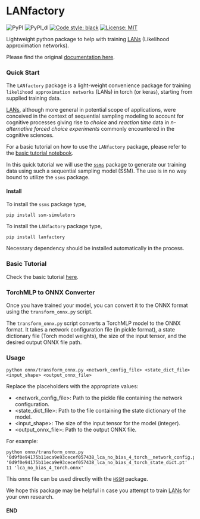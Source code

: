# LANfactory

![PyPI](https://img.shields.io/pypi/v/lanfactory)
![PyPI_dl](https://img.shields.io/pypi/dm/lanfactory)
[![Code style: black](https://img.shields.io/badge/code%20style-black-000000.svg)](https://github.com/ambv/black)
[![License: MIT](https://img.shields.io/badge/License-MIT-yellow.svg)](https://opensource.org/licenses/MIT)


Lightweight python package to help with training [LANs](https://elifesciences.org/articles/65074) (Likelihood approximation networks). 

Please find the original [documentation here](https://alexanderfengler.github.io/LANfactory/).

### Quick Start

The `LANfactory` package is a light-weight convenience package for training `likelihood approximation networks` (LANs) in torch (or keras), 
starting from supplied training data.

[LANs](https://elifesciences.org/articles/65074), although more general in potential scope of applications, were conceived in the context of sequential sampling modeling
to account for cognitive processes giving rise to *choice* and *reaction time* data in *n-alternative forced choice experiments* commonly encountered in the cognitive sciences.

For a basic tutorial on how to use the `LANfactory` package, please refer to the [basic tutorial notebook](docs/basic_tutorial/basic_tutorial.ipynb).

In this quick tutorial we will use the [`ssms`](https://github.com/AlexanderFengler/ssm_simulators) package to generate our training data using such a sequential sampling model (SSM). The use is in no way bound to utilize the `ssms` package.

#### Install

To install the `ssms` package type,

`pip install ssm-simulators`

To install the `LANfactory` package type,

`pip install lanfactory`

Necessary dependency should be installed automatically in the process.

### Basic Tutorial

Check the basic tutorial [here](docs/basic_tutorial/basic_tutorial.ipynb).
    
### TorchMLP to ONNX Converter

Once you have trained your model, you can convert it to the ONNX format using the `transform_onnx.py` script.

The `transform_onnx.py` script converts a TorchMLP model to the ONNX format. It takes a network configuration file (in pickle format), a state dictionary file (Torch model weights), the size of the input tensor, and the desired output ONNX file path.

### Usage

```python onnx/transform_onnx.py <network_config_file> <state_dict_file> <input_shape> <output_onnx_file>```

Replace the placeholders with the appropriate values:

- <network_config_file>: Path to the pickle file containing the network configuration.
- <state_dict_file>: Path to the file containing the state dictionary of the model.
- <input_shape>: The size of the input tensor for the model (integer).
- <output_onnx_file>: Path to the output ONNX file.

For example:

```
python onnx/transform_onnx.py '0d9f0e94175b11eca9e93cecef057438_lca_no_bias_4_torch__network_config.pickle' '0d9f0e94175b11eca9e93cecef057438_lca_no_bias_4_torch_state_dict.pt' 11 'lca_no_bias_4_torch.onnx'
```
This onnx file can be used directly with the [`HSSM`](https://github.com/lnccbrown/HSSM) package. 

We hope this package may be helpful in case you attempt to train [LANs](https://elifesciences.org/articles/65074) for your own research.

#### END

